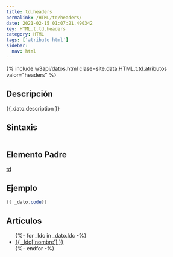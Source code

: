 ```yaml
---
title: td.headers
permalink: /HTML/td/headers/
date: 2021-02-15 01:07:21.490342
key: HTML.t.td.headers
category: HTML
tags: ['atributo html']
sidebar: 
  nav: html
---
```


{% include w3api/datos.html clase=site.data.HTML.t.td.atributos valor="headers" %}

## Descripción
{{_dato.description }}

## Sintaxis
~~~html
~~~

## Elemento Padre
[td](/HTML/td/)

## Ejemplo
~~~java
{{ _dato.code}}
~~~

## Artículos
<ul>
{%- for _ldc in _dato.ldc -%}
   <li>
       <a href="{{_ldc['url'] }}">{{ _ldc['nombre'] }}</a>
   </li>
{%- endfor -%}
</ul>

